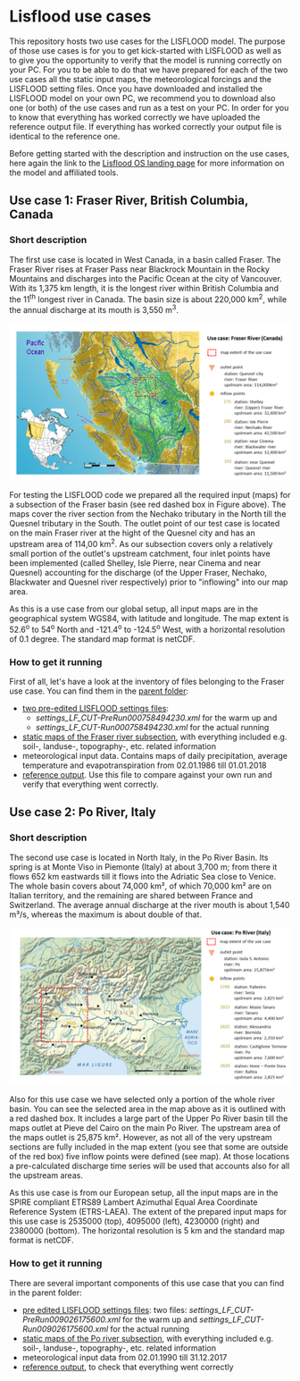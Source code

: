 # Lisflood use cases

This repository hosts two use cases for the LISFLOOD model. The purpose of those use cases is for you to get kick-started with LISFLOOD as well as to give you the opportunity to verify that the model is running correctly on your PC. For you to be able to do that we have prepared for each of the two use cases all the static input maps, the meteorological forcings and the LISFLOOD setting files. Once you have downloaded and installed the LISFLOOD model on your own PC, we recommend you to download also one (or both) of the use cases and run as a test on your PC. In order for you to know that everything has worked correctly we have uploaded the reference output file. If everything has worked correctly your output file is identical to the reference one.

Before getting started with the description and instruction on the use cases, here again the link to the [Lisflood OS landing page](https://ec-jrc.github.io/lisflood/) for more information on the model and affiliated tools.


## Use case 1: Fraser River, British Columbia, Canada  <a id="usecase1"></a>

### Short description 
The first use case is located in West Canada, in a basin called Fraser. The Fraser River rises at Fraser Pass near Blackrock Mountain in the Rocky Mountains and discharges into the Pacific Ocean at the city of Vancouver. With its 1,375 km length, it is the longest river within British Columbia and the 11<sup>th</sup> longest river in Canada. The basin size is about 220,000 km<sup>2</sup>, while the annual discharge at its mouth is 3,550 m<sup>3</sup>.

![](doc/FraserRiver.png)

For testing the LISFLOOD code we prepared all the required input (maps) for a subsection of the Fraser basin (see red dashed box in Figure above). The maps cover the river section from the Nechako tributary in the North till the Quesnel tributary in the South. The outlet point of our test case is located on the main Fraser river at the hight of the Quesnel city and has an upstream area of 114,00 km<sup>2</sup>. As our subsection covers only a relatively small portion of the outlet's upstream catchment, four inlet points have been implemented (called Shelley, Isle Pierre, near Cinema and near Quesnel) accounting for the discharge (of the Upper Fraser, Nechako, Blackwater and Quesnel river respectively) prior to "inflowing" into our map area.   

As this is a use case from our global setup, all input maps are in the geographical system WGS84, with latitude and longitude. The map extent is 52.6<sup>o</sup> to 54<sup>o</sup> North and -121.4<sup>o</sup> to -124.5<sup>o</sup> West, with a horizontal resolution of 0.1 degree. The standard map format is netCDF.


### How to get it running

First of all, let's have a look at the inventory of files belonging to the Fraser use case. You can find them in the [parent folder](https://github.com/ec-jrc/lisflood-usecases/tree/master/LF_lat_lon_UseCase):
- [two pre-edited LISFLOOD settings files](https://github.com/ec-jrc/lisflood-usecases/tree/master/LF_lat_lon_UseCase):
  - *settings_LF_CUT-PreRun000758494230.xml* for the warm up and 
  - *settings_LF_CUT-Run000758494230.xml* for the actual running
- [static maps of the Fraser river subsection](https://github.com/ec-jrc/lisflood-usecases/tree/master/LF_lat_lon_UseCase/maps), with everything included e.g. soil-, landuse-, topography-, etc. related information
- meteorological input data. Contains maps of daily precipitation, average temperature and evapotranspiration from 02.01.1986 till 01.01.2018
- [reference output](https://github.com/ec-jrc/lisflood-usecases/blob/master/LF_lat_lon_UseCase/streamflow_simulated_best.csv). Use this file to compare against your own run and verify that everything went correctly.

## Use case 2: Po River, Italy <a id="usecase2"></a>

### Short description 
The second use case is located in North Italy, in the Po River Basin. Its spring is at Monte Viso in Piemonte (Italy) at about 3,700 m; from there it flows 652 km eastwards till it flows into the Adriatic Sea close to Venice. The whole basin covers about 74,000 km², of which 70,000 km² are on Italian territory, and the remaining are shared between France and Switzerland. The average annual discharge at the river mouth is about 1,540 m³/s, whereas the maximum is about double of that.

![](doc/PoRiver.png)

Also for this use case we have selected only a portion of the whole river basin. You can see the selected area in the map above as it is outlined with a red dashed box. It includes a large part of the Upper Po River basin till the maps outlet at Pieve del Cairo on the main Po River. The upstream area of the maps outlet is 25,875 km². However, as not all of the very upstream sections are fully included in the map extent (you see that some are outside of the red box) five inflow points were defined (see map). At those locations a pre-calculated discharge time series will be used that accounts also for all the upstream areas.

As this use case is from our European setup, all the input maps are in the SPIRE compliant ETRS89 Lambert Azimuthal Equal Area Coordinate Reference System (ETRS-LAEA). The extent of the prepared input maps for this use case is 2535000 (top), 4095000 (left), 4230000 (right) and 2380000 (bottom). The horizontal resolution is 5 km and the standard map format is netCDF.


### How to get it running
There are several important components of this use case that you can find in the parent folder:
- [pre edited LISFLOOD settings files](https://github.com/ec-jrc/lisflood-usecases/tree/master/LF_ETRS89_UseCase): two files: *settings_LF_CUT-PreRun009026175600.xml* for the warm up and *settings_LF_CUT-Run009026175600.xml* for the actual running
- [static maps of the Po river subsection](https://github.com/ec-jrc/lisflood-usecases/tree/master/LF_ETRS89_UseCase/maps), with everything included e.g. soil-, landuse-, topography-, etc. related information
- meteorological input data from 02.01.1990 till 31.12.2017
- [reference output](https://github.com/ec-jrc/lisflood-usecases/blob/master/LF_ETRS89_UseCase/streamflow_simulated_best.csv), to check that everything went correctly

